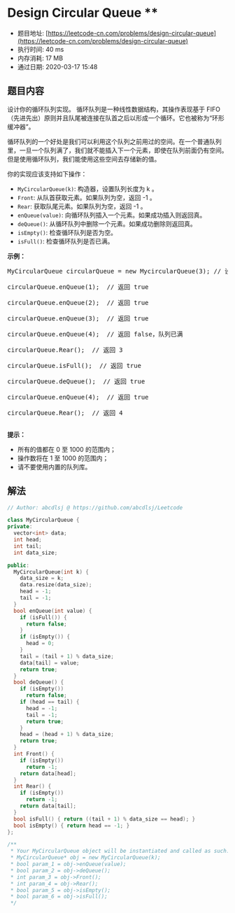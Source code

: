 # Design Circular Queue **
- 题目地址: [https://leetcode-cn.com/problems/design-circular-queue](https://leetcode-cn.com/problems/design-circular-queue)
- 执行时间: 40 ms
- 内存消耗: 17 MB
- 通过日期: 2020-03-17 15:48

## 题目内容
<p>设计你的循环队列实现。 循环队列是一种线性数据结构，其操作表现基于 FIFO（先进先出）原则并且队尾被连接在队首之后以形成一个循环。它也被称为“环形缓冲器”。</p>

<p>循环队列的一个好处是我们可以利用这个队列之前用过的空间。在一个普通队列里，一旦一个队列满了，我们就不能插入下一个元素，即使在队列前面仍有空间。但是使用循环队列，我们能使用这些空间去存储新的值。</p>

<p>你的实现应该支持如下操作：</p>

<ul>
	<li><code>MyCircularQueue(k)</code>: 构造器，设置队列长度为 k 。</li>
	<li><code>Front</code>: 从队首获取元素。如果队列为空，返回 -1 。</li>
	<li><code>Rear</code>: 获取队尾元素。如果队列为空，返回 -1 。</li>
	<li><code>enQueue(value)</code>: 向循环队列插入一个元素。如果成功插入则返回真。</li>
	<li><code>deQueue()</code>: 从循环队列中删除一个元素。如果成功删除则返回真。</li>
	<li><code>isEmpty()</code>: 检查循环队列是否为空。</li>
	<li><code>isFull()</code>: 检查循环队列是否已满。</li>
</ul>



<p><strong>示例：</strong></p>

<pre>MyCircularQueue circularQueue = new MycircularQueue(3); // 设置长度为 3

circularQueue.enQueue(1);  // 返回 true

circularQueue.enQueue(2);  // 返回 true

circularQueue.enQueue(3);  // 返回 true

circularQueue.enQueue(4);  // 返回 false，队列已满

circularQueue.Rear();  // 返回 3

circularQueue.isFull();  // 返回 true

circularQueue.deQueue();  // 返回 true

circularQueue.enQueue(4);  // 返回 true

circularQueue.Rear();  // 返回 4
 </pre>



<p><strong>提示：</strong></p>

<ul>
	<li>所有的值都在 0 至 1000 的范围内；</li>
	<li>操作数将在 1 至 1000 的范围内；</li>
	<li>请不要使用内置的队列库。</li>
</ul>


## 解法
```cpp
// Author: abcdlsj @ https://github.com/abcdlsj/Leetcode

class MyCircularQueue {
private:
  vector<int> data;
  int head;
  int tail;
  int data_size;

public:
  MyCircularQueue(int k) {
    data_size = k;
    data.resize(data_size);
    head = -1;
    tail = -1;
  }
  bool enQueue(int value) {
    if (isFull()) {
      return false;
    }
    if (isEmpty()) {
      head = 0;
    }
    tail = (tail + 1) % data_size;
    data[tail] = value;
    return true;
  }
  bool deQueue() {
    if (isEmpty())
      return false;
    if (head == tail) {
      head = -1;
      tail = -1;
      return true;
    }
    head = (head + 1) % data_size;
    return true;
  }
  int Front() {
    if (isEmpty())
      return -1;
    return data[head];
  }
  int Rear() {
    if (isEmpty())
      return -1;
    return data[tail];
  }
  bool isFull() { return ((tail + 1) % data_size == head); }
  bool isEmpty() { return head == -1; }
};

/**
 * Your MyCircularQueue object will be instantiated and called as such:
 * MyCircularQueue* obj = new MyCircularQueue(k);
 * bool param_1 = obj->enQueue(value);
 * bool param_2 = obj->deQueue();
 * int param_3 = obj->Front();
 * int param_4 = obj->Rear();
 * bool param_5 = obj->isEmpty();
 * bool param_6 = obj->isFull();
 */

```